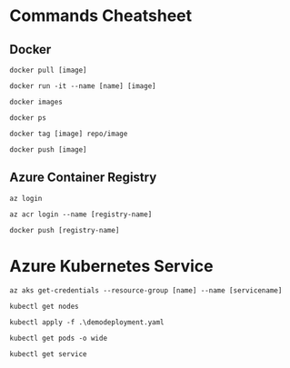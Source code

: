 # Commands Cheatsheet

## Docker

```docker pull [image]```

```docker run -it --name [name] [image]```

```docker images```

```docker ps```

```docker tag [image] repo/image```

```docker push [image]```

## Azure Container Registry

```az login```

```az acr login --name [registry-name]```

```docker push [registry-name]```

# Azure Kubernetes Service

```az aks get-credentials --resource-group [name] --name [servicename]```

```kubectl get nodes```

```kubectl apply -f .\demodeployment.yaml```

```kubectl get pods -o wide```

```kubectl get service```

